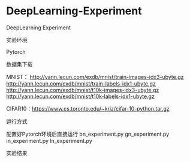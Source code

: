 # DeepLearning-Experiment
DeepLearning Experiment

实验环境

Pytorch

数据集下载

MNIST：
http://yann.lecun.com/exdb/mnist/train-images-idx3-ubyte.gz
http://yann.lecun.com/exdb/mnist/train-labels-idx1-ubyte.gz
http://yann.lecun.com/exdb/mnist/t10k-images-idx3-ubyte.gz
http://yann.lecun.com/exdb/mnist/t10k-labels-idx1-ubyte.gz

CIFAR10：https://www.cs.toronto.edu/~kriz/cifar-10-python.tar.gz

运行方式

配置好Pytorch环境后直接运行
bn_experiment.py
gn_experiment.py
in_experiment.py
ln_experiment.py

实验结果

